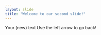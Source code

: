 ```yaml
---
layout: slide
title: "Welcome to our second slide!"
---
```

Your (new) text
Use the left arrow to go back!
